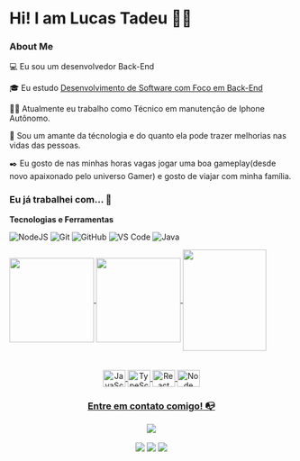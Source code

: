 <h1> Hi! I am Lucas Tadeu 👨‍💻 </h1>

### About Me

💻 Eu sou um desenvolvedor Back-End 

🎓 Eu estudo [Desenvolvimento de Software com Foco em Back-End](https://cubos.academy/cursos/desenvolvimento-de-software-v2)

👨‍💻 Atualmente eu trabalho como Técnico em manutenção de Iphone Autônomo.

🔎 Sou um amante da técnologia e do quanto ela pode trazer melhorias nas vidas das pessoas.

✒️ Eu gosto de nas minhas horas vagas jogar uma boa gameplay(desde novo apaixonado pelo universo Gamer) e gosto de viajar com minha família.


### Eu já trabalhei com... 🔧

**Tecnologias e Ferramentas**


![NodeJS](https://img.shields.io/badge/node.js-6DA55F?style=for-the-badge&logo=node.js&logoColor=white)
![Git](https://img.shields.io/badge/git-%23F05033.svg?style=for-the-badge&logo=git&logoColor=white)
![GitHub](https://img.shields.io/badge/github-%23121011.svg?style=for-the-badge&logo=github&logoColor=white)
![VS Code](https://img.shields.io/badge/VS%20Code-0078d7.svg?style=for-the-badge&logo=visual-studio-code&logoColor=white)
![Java](https://img.shields.io/badge/java-%23ED8B00.svg?style=for-the-badge&logo=openjdk&logoColor=white)


<div>
  <a href="https://github.com/lucastadeu0212">
  <img height="150em"   align="center" src="https://github-readme-stats.vercel.app/api?username=lucastadeu0212&show_icons=true&theme=react&include_all_commits=true&count_private=true"/>
  <img height="150em"  align="center" src="https://github-readme-stats.vercel.app/api/top-langs/?username=lucastadeu0212&layout=compact&langs_count=7&theme=react" />

  <img align="center" width="148" height="180" src="https://media1.tenor.com/images/68e8337fb4eb7e40645d832c64762a8b/tenor.gif?itemid=19443613">
</div>
 <br>
<div  align="center"> 
  <div style="display: inline_block"><br>
  <img align="center" alt="JavaScript" height="30" width="40" src="https://cdn.jsdelivr.net/gh/devicons/devicon/icons/javascript/javascript-original.svg">
  <img align="center" alt="TypeScript" height="30" width="40" src="https://cdn.jsdelivr.net/gh/devicons/devicon/icons/typescript/typescript-original.svg">
  <img align="center" alt="React" height="30" width="40" src="https://cdn.jsdelivr.net/gh/devicons/devicon/icons/react/react-original.svg">
 <img align="center" alt="Node" height="30" width="40" src="https://cdn.jsdelivr.net/gh/devicons/devicon/icons/nodejs/nodejs-original.svg" />


### Entre em contato comigo! 📭
<div>
<a href="https://www.linkedin.com/in/lucas-tadeu-n-biscaia/" target="_blank"><img src="https://img.shields.io/badge/-LinkedIn-%230077B5?style=for-the-badge&logo=linkedin&logoColor=white" target="_blank"></a>   
</div>



  
 
    
</div>
  <br> <a href="https://www.linkedin.com/in/lucas-tadeu-n-biscaia/" target="_blank"><img src="https://img.shields.io/badge/-LinkedIn-%230077B5?style=for-the-badge&logo=linkedin&logoColor=white" target="_blank"></a>
  <a href="mailto:lucastadeu0212@gmail.com" target="_blank"><img src="https://img.shields.io/badge/Gmail-D14836?style=for-the-badge&logo=gmail&logoColor=white" target="_blank"></a>
 <a href="https://discord.gg/nseilek#8622" target="_blank"><img src="https://img.shields.io/badge/Discord-7289DA?style=for-the-badge&logo=discord&logoColor=white" target="_blank"></a>
</div>
